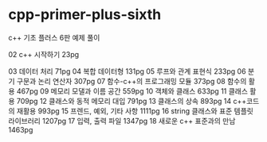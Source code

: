# cpp-primer-plus-sixth
c++ 기초 플러스 6판 예제 풀이

02 c++ 시작하기 23pg

03 데이터 처리 71pg
04 복합 데이터형 131pg
05 루프와 관계 표현식 233pg
06 분기 구문과 논리 연산자 307pg
07 함수-c++의 프로그래밍 모듈 373pg
08 함수의 활용 467pg
09 메모리 모댈과 이름 공간 559pg
10 객체와 클래스 633pg
11 클래스 활용 709pg
12 클래스와 동적 메모리 대입 791pg
13 클래스의 상속 893pg
14 c++코드의 재활용 993pg
15 프렌드, 예외, 기타 사항 1111pg
16 string 클래스와 표준 템플릿 라이브러리 1207pg
17 입력, 출력 파일 1347pg
18 새로운 c++ 표준과의 만남 1463pg
